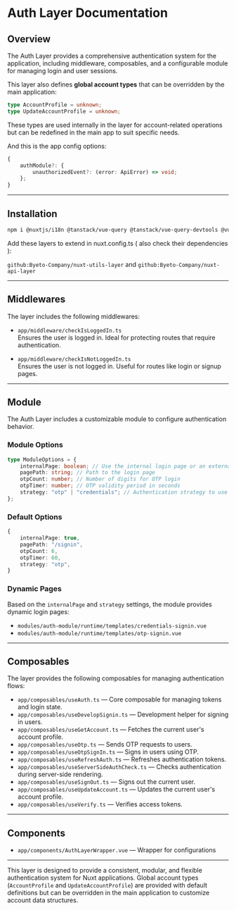 # Auth Layer Documentation

## Overview

The Auth Layer provides a comprehensive authentication system for the application, including middleware, composables, and a configurable module for managing login and user sessions.

This layer also defines **global account types** that can be overridden by the main application:

```ts
type AccountProfile = unknown;
type UpdateAccountProfile = unknown;
```

These types are used internally in the layer for account-related operations but can be redefined in the main app to suit specific needs.

And this is the app config options:

```ts
{
    authModule?: {
        unauthorizedEvent?: (error: ApiError) => void;
    };
}
```

---

## Installation

```bash
npm i @nuxtjs/i18n @tanstack/vue-query @tanstack/vue-query-devtools @vueuse/integrations @vueuse/nuxt @vueuse/router axios
````

Add these layers to extend in nuxt.config.ts ( also check their dependencies ):

`github:Byeto-Company/nuxt-utils-layer` and `github:Byeto-Company/nuxt-api-layer`

---

## Middlewares

The layer includes the following middlewares:

-   `app/middleware/checkIsLoggedIn.ts`  
    Ensures the user is logged in. Ideal for protecting routes that require authentication.

-   `app/middleware/checkIsNotLoggedIn.ts`  
    Ensures the user is not logged in. Useful for routes like login or signup pages.

---

## Module

The Auth Layer includes a customizable module to configure authentication behavior.

### Module Options

```ts
type ModuleOptions = {
    internalPage: boolean; // Use the internal login page or an external page
    pagePath: string; // Path to the login page
    otpCount: number; // Number of digits for OTP login
    otpTimer: number; // OTP validity period in seconds
    strategy: "otp" | "credentials"; // Authentication strategy to use
};
```

### Default Options

```ts
{
    internalPage: true,
    pagePath: "/signin",
    otpCount: 6,
    otpTimer: 60,
    strategy: "otp",
}
```

### Dynamic Pages

Based on the `internalPage` and `strategy` settings, the module provides dynamic login pages:

-   `modules/auth-module/runtime/templates/credentials-signin.vue`
-   `modules/auth-module/runtime/templates/otp-signin.vue`

---

## Composables

The layer provides the following composables for managing authentication flows:

-   `app/composables/useAuth.ts` — Core composable for managing tokens and login state.
-   `app/composables/useDevelopSignin.ts` — Development helper for signing in users.
-   `app/composables/useGetAccount.ts` — Fetches the current user's account profile.
-   `app/composables/useOtp.ts` — Sends OTP requests to users.
-   `app/composables/useOtpSignIn.ts` — Signs in users using OTP.
-   `app/composables/useRefreshAuth.ts` — Refreshes authentication tokens.
-   `app/composables/useServerSideAuthCheck.ts` — Checks authentication during server-side rendering.
-   `app/composables/useSignOut.ts` — Signs out the current user.
-   `app/composables/useUpdateAccount.ts` — Updates the current user's account profile.
-   `app/composables/useVerify.ts` — Verifies access tokens.

---

## Components

-   `app/components/AuthLayerWrapper.vue` — Wrapper for configurations

---

This layer is designed to provide a consistent, modular, and flexible authentication system for Nuxt applications. Global account types (`AccountProfile` and `UpdateAccountProfile`) are provided with default definitions but can be overridden in the main application to customize account data structures.

